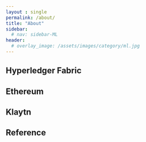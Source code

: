 ```yaml
---
layout : single
permalink: /about/
title: "About"
sidebar:
  # nav: sidebar-ML
header:
  # overlay_image: /assets/images/category/ml.jpg
---
```


## Hyperledger Fabric

## Ethereum

## Klaytn


## Reference
